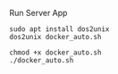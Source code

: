 
Run Server App
```
sudo apt install dos2unix
dos2unix docker_auto.sh

chmod +x docker_auto.sh
./docker_auto.sh
```